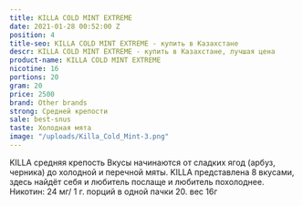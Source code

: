 ```yaml
---
title: KILLA COLD MINT EXTREME
date: 2021-01-28 00:52:00 Z
position: 4
title-seo: KILLA COLD MINT EXTREME - купить в Казахстане
descr: KILLA COLD MINT EXTREME - купить в Казахстане, лучшая цена
product-name: KILLA COLD MINT EXTREME
nicotine: 16
portions: 20
gram: 20
price: 2500
brand: Other brands
strong: Средней крепости
sale: best-snus
taste: Холодная мята
image: "/uploads/Killa_Cold_Mint-3.png"
---
```


KILLA  средняя крепость
Вкусы начинаются от сладких ягод (арбуз, черника) до холодной и перечной мяты. 
KILLA представлена 8 вкусами, здесь найдёт себя и любитель послаще и любитель похолоднее.
Никотин: 24 мг/ 1 г. 
порций в одной пачки 20. вес 16г
